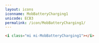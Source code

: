 ```yaml
---
layout: icons
iconname: MobBatteryCharging1
unicode: ECB3
permalink: /icon/MobBatteryCharging1/
---
```


``` html
<i class="mi mi-MobBatteryCharging1"></i>
```
